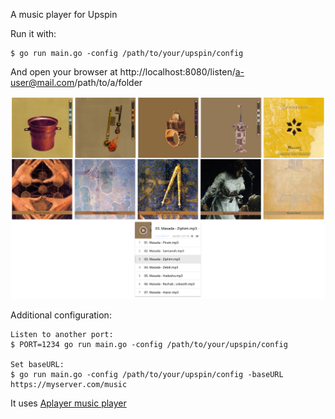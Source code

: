 A music player for Upspin

Run it with:

```
$ go run main.go -config /path/to/your/upspin/config
```

And open your browser at http://localhost:8080/listen/a-user@mail.com/path/to/a/folder

![Screenshot](screenshot.png)

Additional configuration:

```
Listen to another port:
$ PORT=1234 go run main.go -config /path/to/your/upspin/config

Set baseURL:
$ go run main.go -config /path/to/your/upspin/config -baseURL https://myserver.com/music
```

It uses [Aplayer music player](https://github.com/MoePlayer/APlayer)
